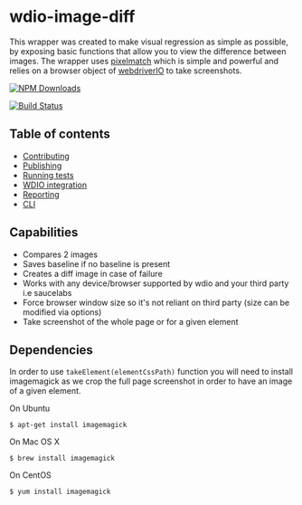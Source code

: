 # wdio-image-diff

This wrapper was created to make visual regression as simple as possible, by exposing basic functions that allow you to view the difference between images.
The wrapper uses [pixelmatch](https://github.com/mapbox/pixelmatch) which is simple and powerful and relies on a browser object of [webdriverIO](https://github.com/webdriverio) to take screenshots.

[![NPM Downloads][npm-downloads-image]][npm-url]

[![Build Status][circleci-image]][circleci-url]

[npm-downloads-image]: https://badgen.net/npm/dm/@uktrade/wdio-image-diff-js
[npm-url]: https://www.npmjs.com/package/@uktrade/wdio-image-diff-js
[circleci-url]: https://circleci.com/gh/uktrade/wdio-image-diff/tree/master
[circleci-image]: https://circleci.com/gh/uktrade/wdio-image-diff/tree/master.svg?style=svg

## Table of contents

- [Contributing](./docs/CONTRIBUTING.md)
- [Publishing](./docs/Publishing.md)
- [Running tests](./docs/Running%20tests.md)
- [WDIO integration](./docs/WDIO%20integration.md)
- [Reporting](./docs/Reporting.md)
- [CLI](./docs/CLI.md)

## Capabilities

- Compares 2 images
- Saves baseline if no baseline is present
- Creates a diff image in case of failure
- Works with any device/browser supported by wdio and your third party i.e saucelabs
- Force browser window size so it's not reliant on third party (size can be modified via options)
- Take screenshot of the whole page or for a given element

## Dependencies

In order to use `takeElement(elementCssPath)` function you will need to
install imagemagick as we crop the full page screenshot in order to have
an image of a given element.

On Ubuntu

`$ apt-get install imagemagick`

On Mac OS X

`$ brew install imagemagick`

On CentOS

`$ yum install imagemagick`
